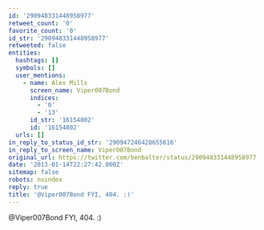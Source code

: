 ```yaml
---
id: '290948331448958977'
retweet_count: '0'
favorite_count: '0'
id_str: '290948331448958977'
retweeted: false
entities:
  hashtags: []
  symbols: []
  user_mentions:
    - name: Alex Mills
      screen_name: Viper007Bond
      indices:
        - '0'
        - '13'
      id_str: '16154802'
      id: '16154802'
  urls: []
in_reply_to_status_id_str: '290947246428655616'
in_reply_to_screen_name: Viper007Bond
original_url: https://twitter.com/benbalter/status/290948331448958977
date: '2013-01-14T22:27:42.000Z'
sitemap: false
robots: noindex
reply: true
title: '@Viper007Bond FYI, 404. :)'
---
```


@Viper007Bond FYI, 404. :)